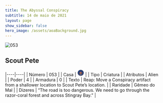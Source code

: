 ```yaml
---
title: The Abyssal Conspiracy
subtitle: 14 de maio de 2021
layout: page
show_sidebar: false
hero_image: /assets/aoaBackground.jpg
---
```


![053](https://cards-keyforge.s3.eu-north-1.amazonaws.com/media/en/tac/053.png)

## Scout Pete

|----|----|
| Número | 053 |
| Casa | ![Conspiracy](https://raw.githubusercontent.com/cardsofkeyforge/cardsofkeyforge.github.io/master/rotk/keyraken.png "Conspiracy") |
| Tipo | Criatura |
| Atributos | Alien |
| Poder | 4 |
| Armadura | 0 |
| Texto | Reap: Move a Conspiracy artifact from a shallower location to Scout Pete’s location. |
| Raridade | Gêmeo do Mal |
| Dizeres | “The road is too dangerous. We need to go through the razor-coral forest and across Stingray Bay.” |
